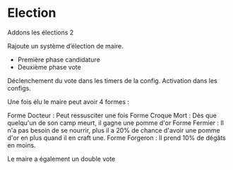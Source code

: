 # Election

Addons les élections 2

Rajoute un système d’élection de maire.
- Première phase candidature
- Deuxième phase vote

Déclenchement du vote dans les timers de la config.
Activation dans les configs.

Une fois élu le maire peut avoir 4 formes :

Forme Docteur : Peut ressusciter une fois
Forme Croque Mort : Dès que quelqu'un de son camp meurt, il gagne une pomme d'or
Forme Fermier : Il n'a pas besoin de se nourrir, plus il a 20% de chance d'avoir une pomme d'or en plus quand il en craft une.
Forme Forgeron : Il prend 10% de dégâts en moins.

Le maire a également un double vote
